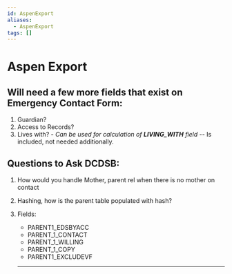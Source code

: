 ```yaml
---
id: AspenExport
aliases:
  - AspenExport
tags: []
---
```


# Aspen Export

## Will need a few more fields that exist on Emergency Contact Form:

1. Guardian?
2. Access to Records?
3. Lives with? - _Can be used for calculation of **LIVING_WITH** field_ -- Is included, not needed additionally.

## Questions to Ask DCDSB:

1. How would you handle Mother, parent rel when there is no mother on contact
2. Hashing, how is the parent table populated with hash?
3. Fields:

   - PARENT1_EDSBYACC
   - PARENT_1_CONTACT
   - PARENT_1_WILLING
   - PARENT_1_COPY
   - PARENT1_EXCLUDEVF

   ***
